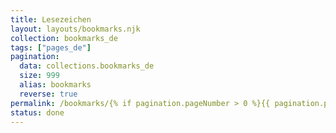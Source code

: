 ```yaml
---
title: Lesezeichen
layout: layouts/bookmarks.njk
collection: bookmarks_de
tags: ["pages_de"]
pagination:
  data: collections.bookmarks_de
  size: 999
  alias: bookmarks
  reverse: true
permalink: /bookmarks/{% if pagination.pageNumber > 0 %}{{ pagination.pageNumber + 1 }}/{% endif %}/
status: done
---
```

